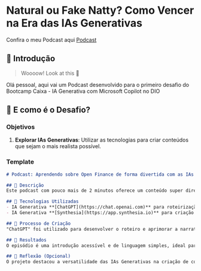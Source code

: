 # Natural ou Fake Natty? Como Vencer na Era das IAs Generativas

Confira o meu Podcast aqui [Podcast](/exemplos/PODCAST.md)

## 🚀 Introdução

> Woooow! Look at this 👀

Olá pessoal, aqui vai um Podcast desenvolvido para o primeiro desafio do Bootcamp Caixa - IA Generativa com Microsoft Copilot no DIO

## 🎯 E como é o Desafio?

### Objetivos

1. **Explorar IAs Generativas**: Utilizar as tecnologias para criar conteúdos que sejam o mais realista possível.

### Template

```markdown
# Podcast: Aprendendo sobre Open Finance de forma divertida com as IAs 🎙️

## 📒 Descrição
Este podcast com pouco mais de 2 minutos oferece um conteúdo super direto, com linguagem simples e um toque descontraído sobre o que é open finance.

## 🤖 Tecnologias Utilizadas
- IA Generativa **[ChatGPT](https://chat.openai.com)** para roteirização e revisão;
- IA Generativa **[Synthesia](https://app.synthesia.io)** para criação da voz e video;

## 🧐 Processo de Criação
"ChatGPT" foi utilizado para desenvolver o roteiro e aprimorar a narrativa do podcast. "Synthesia" ajudou a criar uma voz sintética para a narração, e as imagens para construção do video.

## 🚀 Resultados
O episódio é uma introdução acessível e de linguagem simples, ideal para quem busca uma compreensão rápida do assunto.

## 💭 Reflexão (Opcional)
O projeto destacou a versatilidade das IAs Generativas na criação de conteúdo escrito e auditivo, abrindo novos caminhos para a produção de mídia digital.
```


